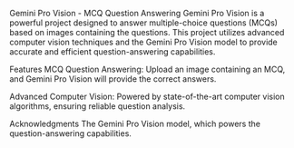 Gemini Pro Vision - MCQ Question Answering
Gemini Pro Vision is a powerful project designed to answer multiple-choice questions (MCQs) based on images containing the questions. This project utilizes advanced computer vision techniques and the Gemini Pro Vision model to provide accurate and efficient question-answering capabilities.

Features
MCQ Question Answering: Upload an image containing an MCQ, and Gemini Pro Vision will provide the correct answers.

Advanced Computer Vision: Powered by state-of-the-art computer vision algorithms, ensuring reliable question analysis.

Acknowledgments
The Gemini Pro Vision model, which powers the question-answering capabilities.